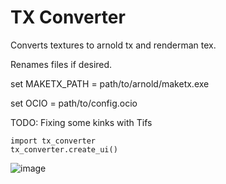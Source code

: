 # TX Converter
 Converts textures to arnold tx and renderman tex.
 
 Renames files if desired.

 set MAKETX_PATH = path/to/arnold/maketx.exe 
 
 set OCIO = path/to/config.ocio
 
TODO:
Fixing some kinks with Tifs

```
import tx_converter
tx_converter.create_ui()
```


![image](https://github.com/user-attachments/assets/efde37df-d940-4b60-ab64-0d1730050317)


